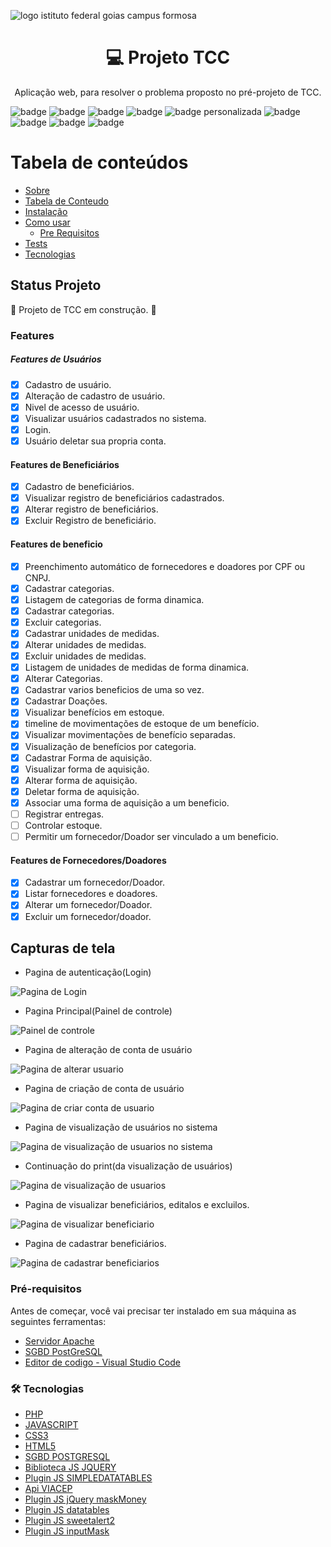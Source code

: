 ![logo istituto federal goias campus formosa](https://github.com/Samuel-Amaro/Projeto-TCC/blob/main/assets_git_hub/logo-ifg-1500-500.jpg)

<h1 align="center">	💻 Projeto TCC</h1>

<p align="center">‍Aplicação web, para resolver o problema proposto no pré-projeto de TCC.</p> 

![badge](https://img.shields.io/github/issues/Samuel-Amaro/Projeto-TCC)
![badge](https://img.shields.io/github/forks/Samuel-Amaro/Projeto-TCC)
![badge](https://img.shields.io/github/stars/Samuel-Amaro/Projeto-TCC)
![badge](https://img.shields.io/github/license/Samuel-Amaro/Projeto-TCC)
![badge personalizada](https://img.shields.io/badge/Application-System-%3Cfont%20style%3D%22vertical--align%3A%20inherit%3B%22%3E%3Cfont%20style%3D%22vertical--align%3A%20inherit%3B%22%3E%23%20777BB4%3C%2Ffont%3E%3C%2Ffont%3E)
![badge](https://img.shields.io/github/languages/count/Samuel-Amaro/Projeto-TCC)
![badge](https://img.shields.io/github/languages/top/Samuel-Amaro/Projeto-TCC)
![badge](https://img.shields.io/github/languages/code-size/Samuel-Amaro/PROJETO-TCC)
![badge](https://img.shields.io/github/repo-size/Samuel-Amaro/Projeto-TCC)

Tabela de conteúdos
=================
<!--ts-->
   * [Sobre](#Sobre)
   * [Tabela de Conteudo](#tabela-de-conteudo)
   * [Instalação](#instalacao)
   * [Como usar](#como-usar)
      * [Pre Requisitos](#pre-requisitos)
   * [Tests](#testes)
   * [Tecnologias](#tecnologias)
<!--te-->

## Status Projeto

🚧 Projeto de TCC em construção. 🚧

### Features

##### Features de Usuários
- [x] Cadastro de usuário.
- [x] Alteração de cadastro de usuário.
- [x] Nivel de acesso de usuário.
- [x] Visualizar usuários cadastrados no sistema. 
- [x] Login.  
- [x] Usuário deletar sua propria conta. 
#### Features de Beneficiários
- [x] Cadastro de beneficiários.
- [x] Visualizar registro de beneficiários cadastrados.
- [x] Alterar registro de beneficiários.
- [x] Excluir Registro de beneficiário.
#### Features de beneficio
- [x] Preenchimento automático de fornecedores e doadores por CPF ou CNPJ.
- [x] Cadastrar categorias.
- [x] Listagem de categorias de forma dinamica.  
- [x] Cadastrar categorias.
- [x] Excluir categorias.
- [x] Cadastrar unidades de medidas. 
- [x] Alterar unidades de medidas.
- [x] Excluir unidades de medidas.
- [x] Listagem de unidades de medidas de forma dinamica.   
- [x] Alterar Categorias. 
- [x] Cadastrar varios beneficios de uma so vez.
- [x] Cadastrar Doações.
- [x] Visualizar benefícios em estoque.
- [x] timeline de movimentações de estoque de um benefício.
- [x] Visualizar movimentações de benefício separadas.
- [x] Visualização de benefícios por categoria.    
- [x] Cadastrar Forma de aquisição.
- [x] Visualizar forma de aquisição.
- [x] Alterar forma de aquisição.   
- [x] Deletar forma de aquisição.
- [x] Associar uma forma de aquisição a um beneficio. 
- [ ]  Registrar entregas.
- [ ] Controlar estoque.
- [ ] Permitir um fornecedor/Doador ser vinculado a um beneficio.
#### Features de Fornecedores/Doadores
- [x] Cadastrar um fornecedor/Doador.
- [x] Listar fornecedores e doadores.
- [x] Alterar um fornecedor/Doador. 
- [x] Excluir um fornecedor/doador. 

## Capturas de tela

 * Pagina de autenticação(Login)

 ![Pagina de Login](https://github.com/Samuel-Amaro/Projeto-TCC/blob/main/assets_git_hub/prints/pagina-login.png)
 
 * Pagina Principal(Painel de controle)
 
 ![Painel de controle](https://github.com/Samuel-Amaro/Projeto-TCC/blob/main/assets_git_hub/prints/painel-controle.png)
 
 * Pagina de alteração de conta de usuário
 
 ![Pagina de alterar usuario](https://github.com/Samuel-Amaro/Projeto-TCC/blob/main/assets_git_hub/prints/pagina-alterar.png)
 
 * Pagina de criação de conta de usuário

 ![Pagina de criar conta de usuario](https://github.com/Samuel-Amaro/Projeto-TCC/blob/main/assets_git_hub/prints/criar-conta-usuario.png)
 
 * Pagina de visualização de usuários no sistema

![Pagina de visualização de usuarios no sistema](https://github.com/Samuel-Amaro/Projeto-TCC/blob/main/assets_git_hub/prints/visualizar-usuarios-parte-1.png)

* Continuação do print(da visualização de usuários)

![Pagina de visualização de usuarios](https://github.com/Samuel-Amaro/Projeto-TCC/blob/main/assets_git_hub/prints/usuarios-ativos.png)

* Pagina de visualizar beneficiários, editalos e excluilos.

![Pagina de visualizar beneficiario](https://github.com/Samuel-Amaro/Projeto-TCC/blob/main/assets_git_hub/prints/GifPaginaVisualizarBeneficiarios.gif)

* Pagina de cadastrar beneficiários.

![Pagina de cadastrar beneficiarios](https://github.com/Samuel-Amaro/Projeto-TCC/blob/main/assets_git_hub/prints/GifPaginaCadastrarBeneficiarios.gif)

### Pré-requisitos 

Antes de começar, você vai precisar ter instalado em sua máquina as seguintes ferramentas:

* [Servidor Apache](https://www.apachelounge.com/)
* [SGBD PostGreSQL](https://www.postgresql.org/download/)
* [Editor de codigo - Visual Studio Code](https://code.visualstudio.com/)

### 🛠 Tecnologias

 * [PHP](https://www.php.net/downloads.php)
 * [JAVASCRIPT](https://developer.mozilla.org/pt-BR/docs/Web/JavaScript)
 * [CSS3](https://developer.mozilla.org/pt-BR/docs/Web/CSS)
 * [HTML5](https://www.w3c.br/pub/Cursos/CursoHTML5/html5-web.pdf)
 * [SGBD POSTGRESQL](https://www.postgresql.org/about/news/postgresql-134-128-1113-1018-9623-and-14-beta-3-released-2277/)
 * [Biblioteca JS JQUERY](https://jquery.com/)
 * [Plugin JS SIMPLEDATATABLES](https://github.com/fiduswriter/Simple-DataTables)
 * [Api VIACEP](https://viacep.com.br/)
 * [Plugin JS jQuery maskMoney](https://github.com/plentz/jquery-maskmoney)
 * [Plugin JS datatables](https://datatables.net/)
 * [Plugin JS sweetalert2](https://github.com/sweetalert2/sweetalert2)
 * [Plugin JS inputMask](https://github.com/RobinHerbots/Inputmask)
